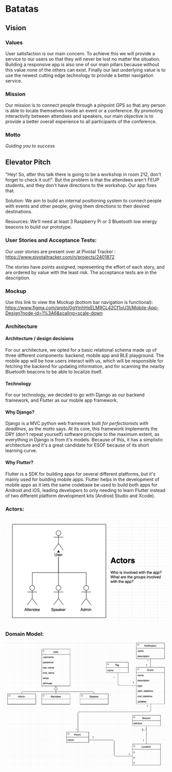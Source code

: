 # Batatas


## Vision
### Values
User satisfaction is our main concern. To achieve this we will provide a service to our users so that they will never be lost no matter the situation. Building a responsive app is also one of our main pillars because without this value none of the others can exist. Finally our last underlying value is to use the newest cutting edge technology to provide a better navigation service.
### Mission
Our mission is to connect people through a pinpoint GPS so that any person is able to locate themselves inside an event or a conference. By promoting interactivity between attendees and speakers, our main objective is to provide a better overall experience to all participants of the conference. 
### Motto
_Guiding you to success_
## Elevator Pitch
"Hey! So, after this talk there is going to be a workshop in room 212, don't forget to check it out!". But the problem is that the attendees aren't FEUP students, and they don't have directions to the workshop. Our app fixes that.

Solution: We aim to build an internal positioning system to connect people with events and other people, giving them directions to their desired destinations.

Resources: We'll need at least 3 Raspberry Pi or 3 Bluetooth low energy beacons to build our prototype.

### User Stories and Acceptance Tests:
Our user stories are present over at Pivotal Tracker : https://www.pivotaltracker.com/n/projects/2401872

The stories have points assigned, representing the effort of each story, and are ordered by value with the least risk. The acceptance tests are in the description.

### Mockup
Use this link to view the Mockup (bottom bar navigation is functional): https://www.figma.com/proto/0gYmhHxELM9CL42Cf1oU3I/Mobile-App-Design?node-id=1%3A6&scaling=scale-down

### Architecture
#### Architecture / design decisions
For our architecture, we opted for a basic relational schema made up of three different components: backend, mobile app and BLE playground. The mobile app will be how users interact with us, which will be responsible for fetching the backend for updating information, and for scanning the nearby Bluetooth beacons to be able to localize itself.

#### Technology
For our technology, we decided to go with Django as our backend framework, and Flutter as our mobile app framework.

#### Why Django?
Django is a MVC python web framework built _for perfectionists with deadlines_, as the motto says. At its core, this framework implements the DRY (don't repeat yourself) software principle to the maximum extent, as everything in Django is from it's models. Because of this, it has a simplistic architecture and it's a great candidate for ESOF because of its short learning curve.

#### Why Flutter?
Flutter is a SDK for building apps for several different platforms, but it's mainly used for building mobile apps. Flutter helps in the development of mobile apps as it lets the same codebase be used to build both apps for Android and iOS, leading developers to only needing to learn Flutter instead of two different platform development kits (Android Studio and Xcode).

### Actors:
![Alt text](./docs/actors.png?raw=true "Actors")

### Domain Model:
![Alt text](./docs/domainModel.png?raw=true "Domain Model")

